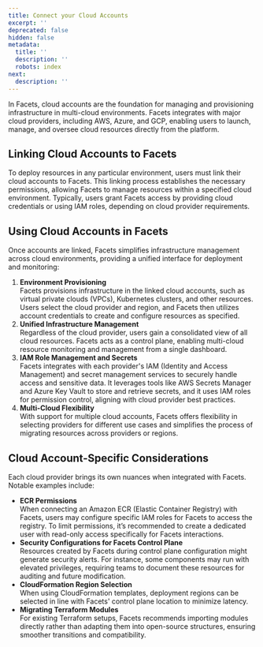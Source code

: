 ```yaml
---
title: Connect your Cloud Accounts
excerpt: ''
deprecated: false
hidden: false
metadata:
  title: ''
  description: ''
  robots: index
next:
  description: ''
---
```

In Facets, cloud accounts are the foundation for managing and provisioning infrastructure in multi-cloud environments. Facets integrates with major cloud providers, including AWS, Azure, and GCP, enabling users to launch, manage, and oversee cloud resources directly from the platform.

## Linking Cloud Accounts to Facets

To deploy resources in any particular environment, users must link their cloud accounts to Facets. This linking process establishes the necessary permissions, allowing Facets to manage resources within a specified cloud environment. Typically, users grant Facets access by providing cloud credentials or using IAM roles, depending on cloud provider requirements.

## Using Cloud Accounts in Facets

Once accounts are linked, Facets simplifies infrastructure management across cloud environments, providing a unified interface for deployment and monitoring:

1. **Environment Provisioning**\
   Facets provisions infrastructure in the linked cloud accounts, such as virtual private clouds (VPCs), Kubernetes clusters, and other resources. Users select the cloud provider and region, and Facets then utilizes account credentials to create and configure resources as specified.
2. **Unified Infrastructure Management**\
   Regardless of the cloud provider, users gain a consolidated view of all cloud resources. Facets acts as a control plane, enabling multi-cloud resource monitoring and management from a single dashboard.
3. **IAM Role Management and Secrets**\
   Facets integrates with each provider's IAM (Identity and Access Management) and secret management services to securely handle access and sensitive data. It leverages tools like AWS Secrets Manager and Azure Key Vault to store and retrieve secrets, and it uses IAM roles for permission control, aligning with cloud provider best practices.
4. **Multi-Cloud Flexibility**\
   With support for multiple cloud accounts, Facets offers flexibility in selecting providers for different use cases and simplifies the process of migrating resources across providers or regions.

## Cloud Account-Specific Considerations

Each cloud provider brings its own nuances when integrated with Facets. Notable examples include:

* **ECR Permissions**\
  When connecting an Amazon ECR (Elastic Container Registry) with Facets, users may configure specific IAM roles for Facets to access the registry. To limit permissions, it’s recommended to create a dedicated user with read-only access specifically for Facets interactions.
* **Security Configurations for Facets Control Plane**\
  Resources created by Facets during control plane configuration might generate security alerts. For instance, some components may run with elevated privileges, requiring teams to document these resources for auditing and future modification.
* **CloudFormation Region Selection**\
  When using CloudFormation templates, deployment regions can be selected in line with Facets' control plane location to minimize latency.
* **Migrating Terraform Modules**\
  For existing Terraform setups, Facets recommends importing modules directly rather than adapting them into open-source structures, ensuring smoother transitions and compatibility.
